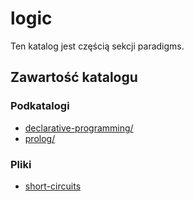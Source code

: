 # logic

Ten katalog jest częścią sekcji paradigms.

## Zawartość katalogu

### Podkatalogi

- [declarative-programming/](declarative-programming/)
- [prolog/](prolog/)

### Pliki

- [short-circuits](short-circuits)

